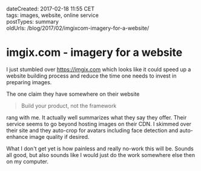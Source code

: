 dateCreated: 2017-02-18 11:55 CET  
tags: images, website, online service  
postTypes: summary  
oldUrls: /blog/2017/02/imgixcom-imagery-for-a-website/  

# imgix.com - imagery for a website

I just stumbled over https://imgix.com  which looks like it could speed up a website building process and reduce the time one needs to invest in preparing images.

The one claim they have somewhere on their website

> Build your product, not the framework

rang with me. It actually well summarizes what they say they offer.
Their service seems to go beyond hosting images on their CDN.
I skimmed over their site and they auto-crop for avatars including face
detection and auto-enhance image quality if desired.

What I don't get yet is how painless and really no-work this will be.
Sounds all good, but also sounds like I would just do the work somewhere else then on my computer.
